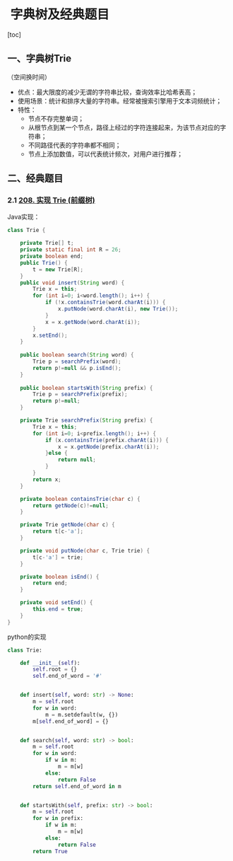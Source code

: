#  字典树及经典题目

[toc]

## 一、字典树Trie

（空间换时间）

- 优点：最大限度的减少无谓的字符串比较，查询效率比哈希表高；
- 使用场景：统计和排序大量的字符串。经常被搜索引擎用于文本词频统计；
- 特性：
  - 节点不存完整单词；
  - 从根节点到某一个节点，路径上经过的字符连接起来，为该节点对应的字符串；
  - 不同路径代表的字符串都不相同；
  - 节点上添加数值，可以代表统计频次，对用户进行推荐；

## 二、经典题目

### 2.1 [208. 实现 Trie (前缀树)](https://leetcode-cn.com/problems/implement-trie-prefix-tree/)

Java实现：

```java
class Trie {

    private Trie[] t;
    private static final int R = 26;
    private boolean end;
    public Trie() {
        t = new Trie[R];
    }
    public void insert(String word) {
        Trie x = this;
        for (int i=0; i<word.length(); i++) {
            if (!x.containsTrie(word.charAt(i))) {
                x.putNode(word.charAt(i), new Trie());
            }
            x = x.getNode(word.charAt(i));
        }
        x.setEnd();
    }
    
    public boolean search(String word) {
        Trie p = searchPrefix(word);
        return p!=null && p.isEnd();
    }
    
    public boolean startsWith(String prefix) {
        Trie p = searchPrefix(prefix);
        return p!=null;
    }

    private Trie searchPrefix(String prefix) {
        Trie x = this;
        for (int i=0; i<prefix.length(); i++) {
            if (x.containsTrie(prefix.charAt(i))) {
                x = x.getNode(prefix.charAt(i));
            }else {
                return null;
            }
        }
        return x;
    }

    private boolean containsTrie(char c) {
        return getNode(c)!=null;
    }

    private Trie getNode(char c) {
        return t[c-'a'];
    }

    private void putNode(char c, Trie trie) {
        t[c-'a'] = trie;
    }

    private boolean isEnd() {
        return end;
    }

    private void setEnd() {
        this.end = true;
    }
}
```

python的实现

```python
class Trie:

    def __init__(self):
        self.root = {}
        self.end_of_word = '#'


    def insert(self, word: str) -> None:
        m = self.root
        for w in word:
            m = m.setdefault(w, {})
        m[self.end_of_word] = {}


    def search(self, word: str) -> bool:
        m = self.root
        for w in word:
            if w in m:
                m = m[w]
            else:
                return False
        return self.end_of_word in m


    def startsWith(self, prefix: str) -> bool:
        m = self.root
        for w in prefix:
            if w in m:
                m = m[w]
            else:
                return False
        return True
```

